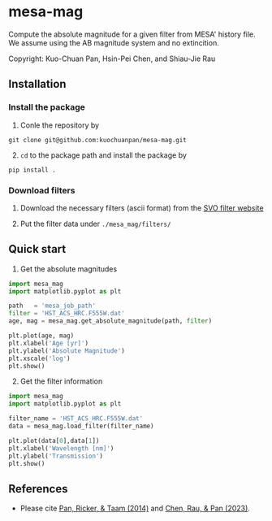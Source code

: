 # mesa-mag

Compute the absolute magnitude for a given filter from MESA' history file.
We assume using the AB magnitude system and no extincition.  

Copyright: Kuo-Chuan Pan, Hsin-Pei Chen, and Shiau-Jie Rau

## Installation

### Install the package

1. Conle the repository by

```
git clone git@github.com:kuochuanpan/mesa-mag.git
```

2. `cd` to the package path and install the package by

```
pip install .
``` 

### Download filters

1. Download the necessary filters (ascii format) from the [SVO filter website](http://svo2.cab.inta-csic.es/svo/theory/fps3/index.php?mode=browse&gname=HST)

2. Put the filter data under `./mesa_mag/filters/`

## Quick start

1. Get the absolute magnitudes

```python
import mesa_mag
import matplotlib.pyplot as plt

path   = 'mesa_job_path'
filter = 'HST_ACS_HRC.F555W.dat'
age, mag = mesa_mag.get_absolute_magnitude(path, filter)

plt.plot(age, mag)
plt.xlabel('Age [yr]')
plt.ylabel('Absolute Magnitude')
plt.xscale('log')
plt.show()
```

2. Get the filter information

```python
import mesa_mag
import matplotlib.pyplot as plt

filter_name = 'HST_ACS_HRC.F555W.dat'
data = mesa_mag.load_filter(filter_name)

plt.plot(data[0],data[1])
plt.xlabel('Wavelength [nm]')
plt.ylabel('Transmission')
plt.show()
```

## References

* Please cite [Pan, Ricker, & Taam (2014)](https://ui.adsabs.harvard.edu/abs/2014ApJ...792...71P/abstract) and [Chen, Rau, & Pan (2023)](https://ui.adsabs.harvard.edu/abs/2023ApJ...949..121C/abstract).
